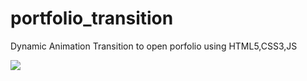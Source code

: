 # portfolio_transition
Dynamic Animation Transition to open porfolio using HTML5,CSS3,JS

![](https://github.com/portfolio_transition/P1.gif)
